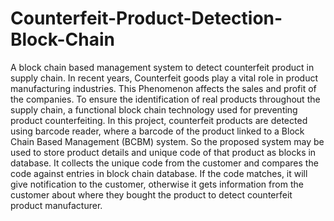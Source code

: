 # Counterfeit-Product-Detection-Block-Chain
A block chain based management system to detect counterfeit product in supply chain.
In recent years, Counterfeit goods play a vital role in product manufacturing industries. This Phenomenon affects the sales and profit of the companies. To ensure the identification of real products throughout the supply chain, a functional block chain technology used for preventing product counterfeiting. 
In this project, counterfeit products are detected using barcode reader, where a barcode of the product linked to a Block Chain Based Management (BCBM) system. So the proposed system may be used to store product details and unique code of that product as blocks in database. It collects the unique code from the customer and compares the code against entries in block chain database. If the code matches, it will give notification to the customer, otherwise it gets information from the customer about where they bought the product to detect counterfeit product manufacturer. 
